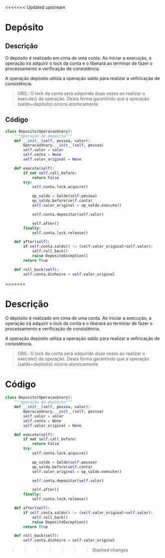 <<<<<<< Updated upstream
# Depósito

## Descrição

O depósito é realizado em cima de uma conta. Ao iniciar a execução, a operação irá adquirir o lock da conta e o liberará ao terminar de fazer o processamento e verificação de consistência.

A operação depósito utiliza a operação saldo para realizar a vefiricação de consistência.

> OBS.: O lock da conta será adquirido duas vezes ao realizar o execute\(\) da operação. Desta forma garantindo que a operação \(saldo+depósito\) ocorra atomicamente

## Código

```py
class Deposito(OperacaoUnary):
    """Operação de depósito"""
    def __init__(self, pessoa, valor):
        OperacaoUnary.__init__(self, pessoa)
        self.valor = valor
        self.conta = None
        self.valor_original = None

    def execute(self):
        if not self.call_before:
            return False
        try:
            self.conta.lock.acquire()

            op_saldo = Saldo(self.pessoa)
            op_saldo.before(self.conta)
            self.valor_original = op_saldo.execute()

            self.conta.depositar(self.valor)

            self.after()
        finally:
            self.conta.lock.release()

    def after(self):
        if self.conta.saldo() != (self.valor_original+self.valor):
            self.roll_back()
            raise DepositoException()
        return True

    def roll_back(self):
        self.conta.dinheiro = self.valor_original
```



=======
# Descrição

O depósito é realizado em cima de uma conta. Ao iniciar a execução, a operação irá adquirir o lock da conta e o liberará ao terminar de fazer o processamento e verificação de consistência.

A operação depósito utiliza a operação saldo para realizar a vefiricação de consistência.

> OBS.: O lock da conta será adquirido duas vezes ao realizar o execute\(\) da operação. Desta forma garantindo que a operação \(saldo+depósito\) ocorra atomicamente

# Código

```py
class Deposito(OperacaoUnary):
    """Operação de depósito"""
    def __init__(self, pessoa, valor):
        OperacaoUnary.__init__(self, pessoa)
        self.valor = valor
        self.conta = None
        self.valor_original = None

    def execute(self):
        if not self.call_before:
            return False
        try:
            self.conta.lock.acquire()

            op_saldo = Saldo(self.pessoa)
            op_saldo.before(self.conta)
            self.valor_original = op_saldo.execute()

            self.conta.depositar(self.valor)

            self.after()
        finally:
            self.conta.lock.release()

    def after(self):
        if self.conta.saldo() != (self.valor_original+self.valor):
            self.roll_back()
            raise DepositoException()
        return True

    def roll_back(self):
        self.conta.dinheiro = self.valor_original
```



>>>>>>> Stashed changes
